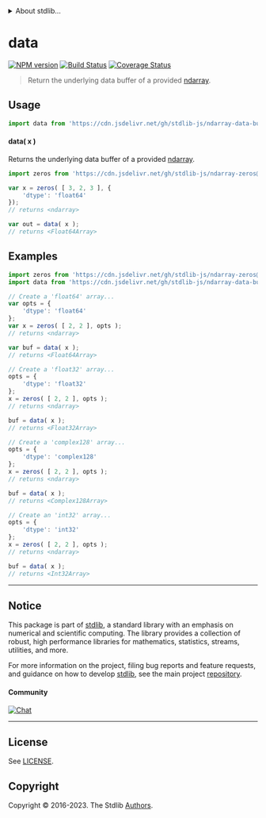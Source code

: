 <!--

@license Apache-2.0

Copyright (c) 2023 The Stdlib Authors.

Licensed under the Apache License, Version 2.0 (the "License");
you may not use this file except in compliance with the License.
You may obtain a copy of the License at

   http://www.apache.org/licenses/LICENSE-2.0

Unless required by applicable law or agreed to in writing, software
distributed under the License is distributed on an "AS IS" BASIS,
WITHOUT WARRANTIES OR CONDITIONS OF ANY KIND, either express or implied.
See the License for the specific language governing permissions and
limitations under the License.

-->


<details>
  <summary>
    About stdlib...
  </summary>
  <p>We believe in a future in which the web is a preferred environment for numerical computation. To help realize this future, we've built stdlib. stdlib is a standard library, with an emphasis on numerical and scientific computation, written in JavaScript (and C) for execution in browsers and in Node.js.</p>
  <p>The library is fully decomposable, being architected in such a way that you can swap out and mix and match APIs and functionality to cater to your exact preferences and use cases.</p>
  <p>When you use stdlib, you can be absolutely certain that you are using the most thorough, rigorous, well-written, studied, documented, tested, measured, and high-quality code out there.</p>
  <p>To join us in bringing numerical computing to the web, get started by checking us out on <a href="https://github.com/stdlib-js/stdlib">GitHub</a>, and please consider <a href="https://opencollective.com/stdlib">financially supporting stdlib</a>. We greatly appreciate your continued support!</p>
</details>

# data

[![NPM version][npm-image]][npm-url] [![Build Status][test-image]][test-url] [![Coverage Status][coverage-image]][coverage-url] <!-- [![dependencies][dependencies-image]][dependencies-url] -->

> Return the underlying data buffer of a provided [ndarray][@stdlib/ndarray/ctor].

<!-- Section to include introductory text. Make sure to keep an empty line after the intro `section` element and another before the `/section` close. -->

<section class="intro">

</section>

<!-- /.intro -->

<!-- Package usage documentation. -->



<section class="usage">

## Usage

```javascript
import data from 'https://cdn.jsdelivr.net/gh/stdlib-js/ndarray-data-buffer@deno/mod.js';
```

#### data( x )

Returns the underlying data buffer of a provided [ndarray][@stdlib/ndarray/ctor].

```javascript
import zeros from 'https://cdn.jsdelivr.net/gh/stdlib-js/ndarray-zeros@deno/mod.js';

var x = zeros( [ 3, 2, 3 ], {
    'dtype': 'float64'
});
// returns <ndarray>

var out = data( x );
// returns <Float64Array>
```

</section>

<!-- /.usage -->

<!-- Package usage notes. Make sure to keep an empty line after the `section` element and another before the `/section` close. -->

<section class="notes">

</section>

<!-- /.notes -->

<!-- Package usage examples. -->

<section class="examples">

## Examples

<!-- eslint no-undef: "error" -->

```javascript
import zeros from 'https://cdn.jsdelivr.net/gh/stdlib-js/ndarray-zeros@deno/mod.js';
import data from 'https://cdn.jsdelivr.net/gh/stdlib-js/ndarray-data-buffer@deno/mod.js';

// Create a 'float64' array...
var opts = {
    'dtype': 'float64'
};
var x = zeros( [ 2, 2 ], opts );
// returns <ndarray>

var buf = data( x );
// returns <Float64Array>

// Create a 'float32' array...
opts = {
    'dtype': 'float32'
};
x = zeros( [ 2, 2 ], opts );
// returns <ndarray>

buf = data( x );
// returns <Float32Array>

// Create a 'complex128' array...
opts = {
    'dtype': 'complex128'
};
x = zeros( [ 2, 2 ], opts );
// returns <ndarray>

buf = data( x );
// returns <Complex128Array>

// Create an 'int32' array...
opts = {
    'dtype': 'int32'
};
x = zeros( [ 2, 2 ], opts );
// returns <ndarray>

buf = data( x );
// returns <Int32Array>
```

</section>

<!-- /.examples -->

<!-- Section to include cited references. If references are included, add a horizontal rule *before* the section. Make sure to keep an empty line after the `section` element and another before the `/section` close. -->

<section class="references">

</section>

<!-- /.references -->

<!-- Section for related `stdlib` packages. Do not manually edit this section, as it is automatically populated. -->

<section class="related">

</section>

<!-- /.related -->

<!-- Section for all links. Make sure to keep an empty line after the `section` element and another before the `/section` close. -->


<section class="main-repo" >

* * *

## Notice

This package is part of [stdlib][stdlib], a standard library with an emphasis on numerical and scientific computing. The library provides a collection of robust, high performance libraries for mathematics, statistics, streams, utilities, and more.

For more information on the project, filing bug reports and feature requests, and guidance on how to develop [stdlib][stdlib], see the main project [repository][stdlib].

#### Community

[![Chat][chat-image]][chat-url]

---

## License

See [LICENSE][stdlib-license].


## Copyright

Copyright &copy; 2016-2023. The Stdlib [Authors][stdlib-authors].

</section>

<!-- /.stdlib -->

<!-- Section for all links. Make sure to keep an empty line after the `section` element and another before the `/section` close. -->

<section class="links">

[npm-image]: http://img.shields.io/npm/v/@stdlib/ndarray-data-buffer.svg
[npm-url]: https://npmjs.org/package/@stdlib/ndarray-data-buffer

[test-image]: https://github.com/stdlib-js/ndarray-data-buffer/actions/workflows/test.yml/badge.svg?branch=v0.1.0
[test-url]: https://github.com/stdlib-js/ndarray-data-buffer/actions/workflows/test.yml?query=branch:v0.1.0

[coverage-image]: https://img.shields.io/codecov/c/github/stdlib-js/ndarray-data-buffer/main.svg
[coverage-url]: https://codecov.io/github/stdlib-js/ndarray-data-buffer?branch=main

<!--

[dependencies-image]: https://img.shields.io/david/stdlib-js/ndarray-data-buffer.svg
[dependencies-url]: https://david-dm.org/stdlib-js/ndarray-data-buffer/main

-->

[chat-image]: https://img.shields.io/gitter/room/stdlib-js/stdlib.svg
[chat-url]: https://app.gitter.im/#/room/#stdlib-js_stdlib:gitter.im

[stdlib]: https://github.com/stdlib-js/stdlib

[stdlib-authors]: https://github.com/stdlib-js/stdlib/graphs/contributors

[umd]: https://github.com/umdjs/umd
[es-module]: https://developer.mozilla.org/en-US/docs/Web/JavaScript/Guide/Modules

[deno-url]: https://github.com/stdlib-js/ndarray-data-buffer/tree/deno
[umd-url]: https://github.com/stdlib-js/ndarray-data-buffer/tree/umd
[esm-url]: https://github.com/stdlib-js/ndarray-data-buffer/tree/esm
[branches-url]: https://github.com/stdlib-js/ndarray-data-buffer/blob/main/branches.md

[stdlib-license]: https://raw.githubusercontent.com/stdlib-js/ndarray-data-buffer/main/LICENSE

[@stdlib/ndarray/ctor]: https://github.com/stdlib-js/stdlib/tree/deno

</section>

<!-- /.links -->
